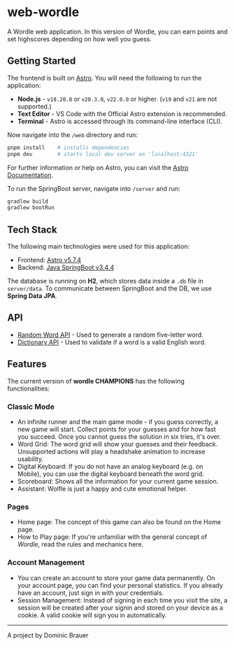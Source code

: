 # web-wordle
A Wordle web application. In this version of Wordle, you can earn points and set highscores depending on how well you guess.

## Getting Started
The frontend is built on [Astro](https://astro.build/). You will need the following to run the application:
- **Node.js** - `v18.20.8` or `v20.3.0`, `v22.0.0` or higher. (`v19` and `v21` are not supported.)
- **Text Editor** - VS Code with the Official Astro extension is recommended.
- **Terminal** - Astro is accessed through its command-line interface (CLI).

Now navigate into the `/web` directory and run:
```sh
pnpm install	# installs dependencies
pnpm dev		# starts local dev server on 'localhost:4321'
```
For further information or help on Astro, you can visit the [Astro Documentation](https://docs.astro.build/en/getting-started/).

To run the SpringBoot server, navigate into `/server` and run:
```sh
gradlew build
gradlew bootRun
```

## Tech Stack
The following main technologies were used for this application:
- Frontend: [Astro v5.7.4](https://astro.build/)
- Backend: [Java SpringBoot v3.4.4](https://spring.io/projects/spring-boot)

The database is running on **H2**, which stores data inside a `.db` file in `server/data`. To communicate between SpringBoot and the DB, we use **Spring Data JPA**.

## API
- [Random Word API](https://random-word-api.vercel.app/) - Used to generate a random five-letter word.
- [Dictionary API](https://dictionaryapi.dev/) - Used to validate if a word is a valid English word.

## Features
The current version of **wordle CHAMPIONS** has the following functionalities:

### Classic Mode
- An infinite runner and the main game mode - if you guess correctly, a new game will start. Collect points for your guesses and for how fast you succeed. Once you cannot guess the solution in six tries, it's over.
- Word Grid: The word grid will show your guesses and their feedback. Unsupported actions will play a headshake animation to increase usability.
- Digital Keyboard: If you do not have an analog keyboard (e.g. on Mobile), you can use the digital keyboard beneath the word grid.
- Scoreboard: Shows all the information for your current game session.
- Assistant: Wolfle is just a happy and cute emotional helper.

### Pages
- Home page: The concept of this game can also be found on the Home page.
- How to Play page: If you're unfamiliar with the general concept of *Wordle*, read the rules and mechanics here.

### Account Management
- You can create an account to store your game data permanently. On your account page, you can find your personal statistics. If you already have an account, just sign in with your credentials.
- Session Management: Instead of signing in each time you visit the site, a session will be created after your signin and stored on your device as a cookie. A valid cookie will sign you in automatically.

---
A project by Dominic Brauer